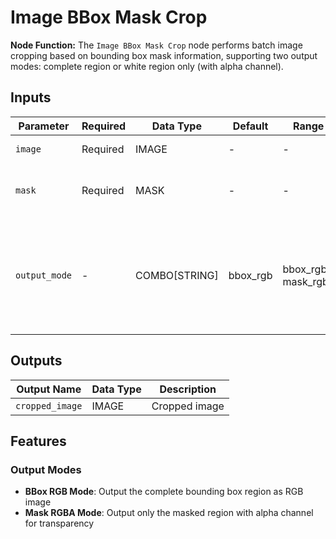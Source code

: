 # Image BBox Mask Crop

**Node Function:** The `Image BBox Mask Crop` node performs batch image cropping based on bounding box mask information, supporting two output modes: complete region or white region only (with alpha channel).

## Inputs

| Parameter | Required | Data Type | Default | Range | Description |
| --------- | -------- | --------- | ------- | ----- | ----------- |
| `image` | Required | IMAGE | - | - | Image to be cropped |
| `mask` | Required | MASK | - | - | Mask defining the bounding box |
| `output_mode` | - | COMBO[STRING] | bbox_rgb | bbox_rgb, mask_rgba | Output mode: bbox_rgb (complete region) or mask_rgba (masked region with alpha) |

## Outputs

| Output Name | Data Type | Description |
|-------------|-----------|-------------|
| `cropped_image` | IMAGE | Cropped image |

## Features

### Output Modes
- **BBox RGB Mode**: Output the complete bounding box region as RGB image
- **Mask RGBA Mode**: Output only the masked region with alpha channel for transparency